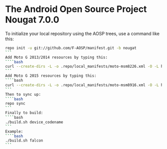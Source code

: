 The Android Open Source Project Nougat 7.0.0
===========

To initialize your local repository using the AOSP trees, use a command like this:
````bash
repo init -u git://github.com/F-AOSP/manifest.git -b nougat
```
Add Moto G 2013/2014 resources by typing this:
````bash
curl --create-dirs -L -o .repo/local_manifests/moto-msm8226.xml -O -L https://raw.githubusercontent.com/F-AOSP/manifest/nougat/moto-msm8226.xml
```
Add Moto G 2015 resources by typing this:
````bash
curl --create-dirs -L -o .repo/local_manifests/moto-msm8916.xml -O -L https://raw.githubusercontent.com/F-AOSP/manifest/nougat/moto-msm8916.xml
```
Then to sync up:
````bash
repo sync
```
Finally to build:
````bash
./build.sh device_codename
```
Example:
````bash
./build.sh falcon
```
